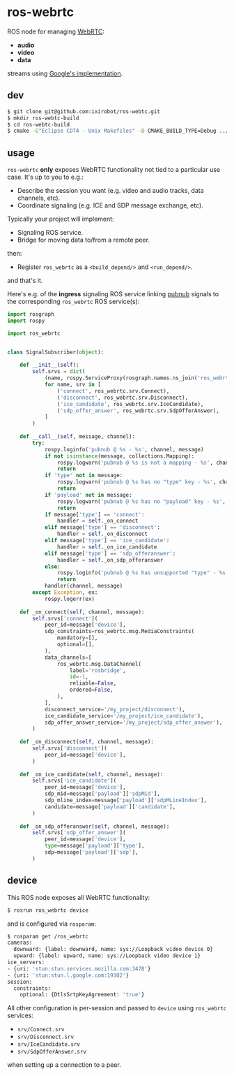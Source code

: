 # ros-webrtc

ROS node for managing [WebRTC](http://www.webrtc.org/):

- **audio**
- **video**
- **data**

streams using [Google's implementation](https://code.google.com/p/libjingle/).

## dev

```bash
$ git clone git@github.com:ixirobot/ros-webtc.git
$ mkdir ros-webtc-build
$ cd ros-webtc-build
$ cmake -G"Eclipse CDT4 - Unix Makefiles" -D CMAKE_BUILD_TYPE=Debug ../ros-webtc/
```

## usage

`ros-webrtc` **only** exposes WebRTC functionality not tied to a particular use
case. It's up to you to e.g.:

- Describe the session you want (e.g. video and audio tracks, data channels, etc).
- Coordinate signaling (e.g. ICE and SDP message exchange, etc).

Typically your project will implement:

- Signaling ROS service.
- Bridge for moving data to/from a remote peer.

then:

- Register `ros_webrtc` as a `<build_depend/>` and `<run_depend/>`.

and that's it.

Here's e.g. of the **ingress** signaling ROS service linking
[pubnub](http://www.pubnub.com/) signals to the corresponding `ros_webrtc` ROS
service(s):

```python
import rosgraph
import rospy

import ros_webrtc


class SignalSubscriber(object):
    
    def __init__(self):
        self.srvs = dict(
            (name, rospy.ServiceProxy(rosgraph.names.ns_join('ros_webrtc', name), srv))
            for name, srv in [
                ('connect', ros_webrtc.srv.Connect),
                ('disconnect', ros_webrtc.srv.Disconnect),
                ('ice_candidate', ros_webrtc.srv.IceCandidate),
                ('sdp_offer_answer', ros_webrtc.srv.SdpOfferAnswer),
            ]
        )
    
    def __call__(self, message, channel):
        try:
            rospy.loginfo('pubnub @ %s - %s', channel, message)
            if not isinstance(message, collections.Mapping):
                rospy.logwarn('pubnub @ %s is not a mapping - %s', channel, message)
                return
            if 'type' not in message:
                rospy.logwarn('pubnub @ %s has no "type" key - %s', channel, message)
                return
            if 'payload' not in message:
                rospy.logwarn('pubnub @ %s has no "payload" key - %s', channel, message)
                return
            if message['type'] == 'connect':
                handler = self._on_connect
            elif message['type'] == 'disconnect':
                handler = self._on_disconnect
            elif message['type'] == 'ice_candidate':
                handler = self._on_ice_candidate
            elif message['type'] == 'sdp_offeranswer':
                handler = self._on_sdp_offeranswer
            else:
                rospy.loginfo('pubnub @ %s has unsupported "type" - %s', channel, message)
                return
            handler(channel, message)
        except Exception, ex:
            rospy.logerr(ex)
    
    def _on_connect(self, channel, message):
        self.srvs['connect'](
            peer_id=message['device'],
            sdp_constraints=ros_webrtc.msg.MediaConstraints(
                mandatory=[],
                optional=[],
            ),
            data_channels=[
                ros_webrtc.msg.DataChannel(
                    label='rosbridge',
                    id=-1,
                    reliable=False,
                    ordered=False,
                ),
            ],
            disconnect_service='/my_project/disconnect'),
            ice_candidate_service='/my_project/ice_candidate'),
            sdp_offer_answer_service='/my_project/sdp_offer_answer'),
        )
    
    def _on_disconnect(self, channel, message):
        self.srvs['disconnect'](
            peer_id=message['device'],
        )
    
    def _on_ice_candidate(self, channel, message):
        self.srvs['ice_candidate'](
            peer_id=message['device'],
            sdp_mid=message['payload']['sdpMid'],
            sdp_mline_index=message['payload']['sdpMLineIndex'],
            candidate=message['payload']['candidate'],
        )
    
    def _on_sdp_offeranswer(self, channel, message):
        self.srvs['sdp_offer_answer'](
            peer_id=message['device'],
            type=message['payload']['type'],
            sdp=message['payload']['sdp'],
        )
```

## device

This ROS node exposes all WebRTC functionality:

```bash
$ rosrun ros_webrtc device
```

and is configured via `rosparam`:

```bash
$ rosparam get /ros_webrtc
cameras:
  downward: {label: downward, name: sys://Loopback video device 0}
  upward: {label: upward, name: sys://Loopback video device 1}
ice_servers:
- {uri: 'stun:stun.services.mozilla.com:3478'}
- {uri: 'stun:stun.l.google.com:19302'}
session:
  constraints:
    optional: {DtlsSrtpKeyAgreement: 'true'}
```

All other configuration is per-session and passed to `device` using
`ros_webrtc` services:

- `srv/Connect.srv`
- `srv/Disconnect.srv`
- `srv/IceCandidate.srv`
- `srv/SdpOfferAnswer.srv`

when setting up a connection to a peer.
